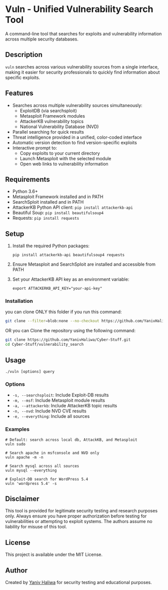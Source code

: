 # Vuln - Unified Vulnerability Search Tool

A command-line tool that searches for exploits and vulnerability information across multiple security databases.

## Description

`vuln` searches across various vulnerability sources from a single interface, making it easier for security professionals to quickly find information about specific exploits.

## Features

- Searches across multiple vulnerability sources simultaneously:
  - ExploitDB (via searchsploit)
  - Metasploit Framework modules
  - AttackerKB vulnerability topics
  - National Vulnerability Database (NVD)
- Parallel searching for quick results
- Threat intelligence provided in a unified, color-coded interface
- Automatic version detection to find version-specific exploits
- Interactive prompt to:
  - Copy exploits to your current directory
  - Launch Metasploit with the selected module
  - Open web links to vulnerability information

## Requirements

- Python 3.6+
- Metasploit Framework installed and in PATH
- SearchSploit installed and in PATH
- AttackerKB Python API client: `pip install attackerkb-api`
- Beautiful Soup: `pip install beautifulsoup4`
- Requests: `pip install requests`

## Setup

1. Install the required Python packages:
   ```
   pip install attackerkb-api beautifulsoup4 requests
   ```

2. Ensure Metasploit and SearchSploit are installed and accessible from PATH

3. Set your AttackerKB API key as an environment variable:
   ```
   export ATTACKERKB_API_KEY="your-api-key"
   ```


### Installation

you can clone ONLY this folder if you run this command: 

```bash
git clone --filter=blob:none --no-checkout https://github.com/YanivHaliwa/Cyber-Stuff.git && cd Cyber-Stuff && git sparse-checkout init --cone && git sparse-checkout set vulnerability_search  && git checkout
```

OR you can Clone the repository using the following command:

```bash
git clone https://github.com/YanivHaliwa/Cyber-Stuff.git
cd Cyber-Stuff/vulnerability_search
```

## Usage

```
./vuln [options] query
```

### Options

- `-s, --searchsploit`: Include Exploit-DB results
- `-m, --msf`: Include Metasploit module results
- `-a, --attackerkb`: Include AttackerKB topic results
- `-n, --nvd`: Include NVD CVE results
- `-e, --everything`: Include all sources

### Examples

```
# Default: search across local db, AttackKB, and Metasploit
vuln sudo

# Search apache in msfconsole and NVD only
vuln apache -m -n

# Search mysql across all sources
vuln mysql --everything

# Exploit-DB search for WordPress 5.4
vuln 'wordpress 5.4' -s
```

## Disclaimer

This tool is provided for legitimate security testing and research purposes only. Always ensure you have proper authorization before testing for vulnerabilities or attempting to exploit systems. The authors assume no liability for misuse of this tool.

## License

This project is available under the MIT License.

## Author

Created by [Yaniv Haliwa](https://github.com/YanivHaliwa) for security testing and educational purposes.